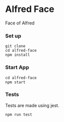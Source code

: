 # Alfred Face

Face of Alfred

### Set up

```
git clone
cd alfred-face
npm install

```

### Start App

```
cd alfred-face
npm start

```

### Tests

Tests are made using jest.

```
npm run test
```
